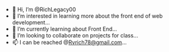 - 👋 Hi, I’m @RichLegacy00
- 👀 I’m interested in learning more about the front end of web development...
- 🌱 I’m currently learning about Front End...
- 💞️ I’m looking to collaborate on projects for class...
- 📫 I can be reached @Rvrich78@gmail.com...

<!---
RichLegacy00/RichLegacy00 is a ✨ special ✨ repository because its `README.md` (this file) appears on your GitHub profile.
You can click the Preview link to take a look at your changes.
--->
